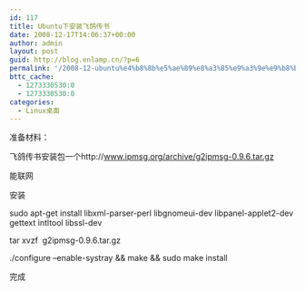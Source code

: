```yaml
---
id: 117
title: Ubuntu下安装飞鸽传书
date: 2008-12-17T14:06:37+00:00
author: admin
layout: post
guid: http://blog.enlamp.cn/?p=6
permalink: '/2008-12-ubuntu%e4%b8%8b%e5%ae%89%e8%a3%85%e9%a3%9e%e9%b8%bd%e4%bc%a0%e4%b9%a6/'
bttc_cache:
  - 1273330530:0
  - 1273330530:0
categories:
  - Linux桌面
---
```

准备材料：

飞鸽传书安装包一个http://www.ipmsg.org/archive/g2ipmsg-0.9.6.tar.gz

能联网

安装

sudo apt-get install libxml-parser-perl libgnomeui-dev libpanel-applet2-dev gettext intltool libssl-dev

tar xvzf  g2ipmsg-0.9.6.tar.gz

./configure &#8211;enable-systray && make && sudo make install

完成